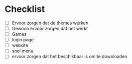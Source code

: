 # Checklist

- [ ] Ervoor zorgen dat de themes werken
- [ ] Gewoon ervoor zorgen dat het werkt
- [ ] Games
- [ ] login page
- [ ] website
- [ ] snel menu
- [ ] ervoor zorgen dat het beschikbaar is om te downloaden
